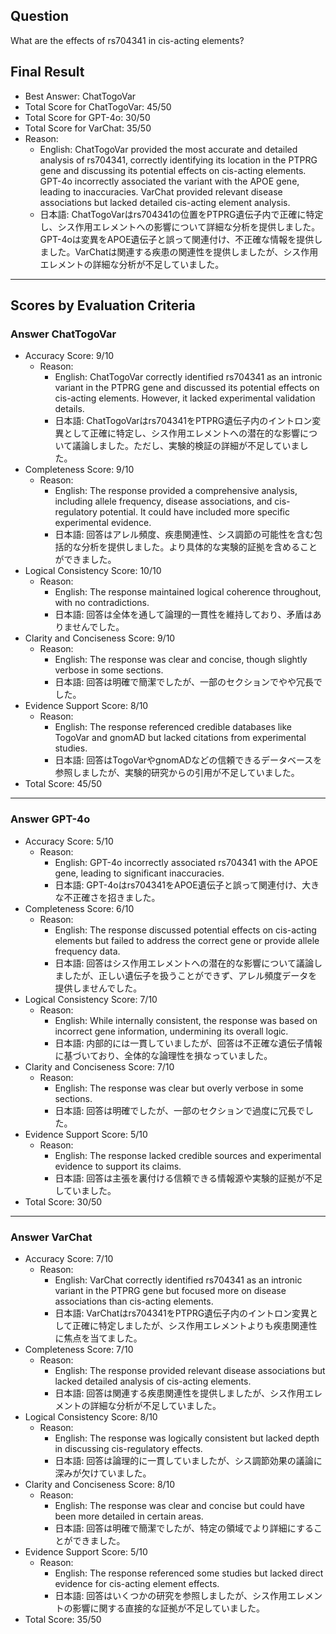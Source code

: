 ## Question

What are the effects of rs704341 in cis-acting elements?

## Final Result

- Best Answer: ChatTogoVar
- Total Score for ChatTogoVar: 45/50
- Total Score for GPT-4o: 30/50
- Total Score for VarChat: 35/50
- Reason:
  - English: ChatTogoVar provided the most accurate and detailed analysis of rs704341, correctly identifying its location in the PTPRG gene and discussing its potential effects on cis-acting elements. GPT-4o incorrectly associated the variant with the APOE gene, leading to inaccuracies. VarChat provided relevant disease associations but lacked detailed cis-acting element analysis.
  - 日本語: ChatTogoVarはrs704341の位置をPTPRG遺伝子内で正確に特定し、シス作用エレメントへの影響について詳細な分析を提供しました。GPT-4oは変異をAPOE遺伝子と誤って関連付け、不正確な情報を提供しました。VarChatは関連する疾患の関連性を提供しましたが、シス作用エレメントの詳細な分析が不足していました。

---

## Scores by Evaluation Criteria

### Answer ChatTogoVar
- Accuracy Score: 9/10
  - Reason: 
    - English: ChatTogoVar correctly identified rs704341 as an intronic variant in the PTPRG gene and discussed its potential effects on cis-acting elements. However, it lacked experimental validation details.
    - 日本語: ChatTogoVarはrs704341をPTPRG遺伝子内のイントロン変異として正確に特定し、シス作用エレメントへの潜在的な影響について議論しました。ただし、実験的検証の詳細が不足していました。
- Completeness Score: 9/10
  - Reason: 
    - English: The response provided a comprehensive analysis, including allele frequency, disease associations, and cis-regulatory potential. It could have included more specific experimental evidence.
    - 日本語: 回答はアレル頻度、疾患関連性、シス調節の可能性を含む包括的な分析を提供しました。より具体的な実験的証拠を含めることができました。
- Logical Consistency Score: 10/10
  - Reason: 
    - English: The response maintained logical coherence throughout, with no contradictions.
    - 日本語: 回答は全体を通して論理的一貫性を維持しており、矛盾はありませんでした。
- Clarity and Conciseness Score: 9/10
  - Reason: 
    - English: The response was clear and concise, though slightly verbose in some sections.
    - 日本語: 回答は明確で簡潔でしたが、一部のセクションでやや冗長でした。
- Evidence Support Score: 8/10
  - Reason: 
    - English: The response referenced credible databases like TogoVar and gnomAD but lacked citations from experimental studies.
    - 日本語: 回答はTogoVarやgnomADなどの信頼できるデータベースを参照しましたが、実験的研究からの引用が不足していました。
- Total Score: 45/50

---

### Answer GPT-4o
- Accuracy Score: 5/10
  - Reason: 
    - English: GPT-4o incorrectly associated rs704341 with the APOE gene, leading to significant inaccuracies.
    - 日本語: GPT-4oはrs704341をAPOE遺伝子と誤って関連付け、大きな不正確さを招きました。
- Completeness Score: 6/10
  - Reason: 
    - English: The response discussed potential effects on cis-acting elements but failed to address the correct gene or provide allele frequency data.
    - 日本語: 回答はシス作用エレメントへの潜在的な影響について議論しましたが、正しい遺伝子を扱うことができず、アレル頻度データを提供しませんでした。
- Logical Consistency Score: 7/10
  - Reason: 
    - English: While internally consistent, the response was based on incorrect gene information, undermining its overall logic.
    - 日本語: 内部的には一貫していましたが、回答は不正確な遺伝子情報に基づいており、全体的な論理性を損なっていました。
- Clarity and Conciseness Score: 7/10
  - Reason: 
    - English: The response was clear but overly verbose in some sections.
    - 日本語: 回答は明確でしたが、一部のセクションで過度に冗長でした。
- Evidence Support Score: 5/10
  - Reason: 
    - English: The response lacked credible sources and experimental evidence to support its claims.
    - 日本語: 回答は主張を裏付ける信頼できる情報源や実験的証拠が不足していました。
- Total Score: 30/50

---

### Answer VarChat
- Accuracy Score: 7/10
  - Reason: 
    - English: VarChat correctly identified rs704341 as an intronic variant in the PTPRG gene but focused more on disease associations than cis-acting elements.
    - 日本語: VarChatはrs704341をPTPRG遺伝子内のイントロン変異として正確に特定しましたが、シス作用エレメントよりも疾患関連性に焦点を当てました。
- Completeness Score: 7/10
  - Reason: 
    - English: The response provided relevant disease associations but lacked detailed analysis of cis-acting elements.
    - 日本語: 回答は関連する疾患関連性を提供しましたが、シス作用エレメントの詳細な分析が不足していました。
- Logical Consistency Score: 8/10
  - Reason: 
    - English: The response was logically consistent but lacked depth in discussing cis-regulatory effects.
    - 日本語: 回答は論理的に一貫していましたが、シス調節効果の議論に深みが欠けていました。
- Clarity and Conciseness Score: 8/10
  - Reason: 
    - English: The response was clear and concise but could have been more detailed in certain areas.
    - 日本語: 回答は明確で簡潔でしたが、特定の領域でより詳細にすることができました。
- Evidence Support Score: 5/10
  - Reason: 
    - English: The response referenced some studies but lacked direct evidence for cis-acting element effects.
    - 日本語: 回答はいくつかの研究を参照しましたが、シス作用エレメントの影響に関する直接的な証拠が不足していました。
- Total Score: 35/50